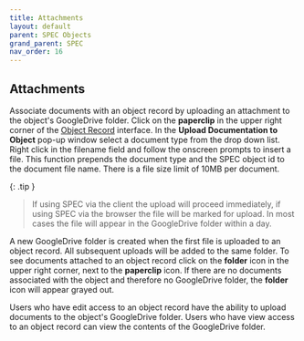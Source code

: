 ```yaml
---
title: Attachments
layout: default
parent: SPEC Objects
grand_parent: SPEC
nav_order: 16
---
```


## Attachments
Associate documents with an object record by uploading an attachment to the object's GoogleDrive folder. Click on the **paperclip** in the upper right corner of the [Object Record](https://nypl.github.io/pres-docs/spec/specObjectsObjectRecord.html) interface. In the **Upload Documentation to Object** pop-up window select a document type from the drop down list. Right click in the filename field and follow the onscreen prompts to insert a file. This function prepends the document type and the SPEC object id to the document file name. There is a file size limit of 10MB per document. 

{: .tip }
> If using SPEC via the client the upload will proceed immediately, if using SPEC via the browser the file will be marked for upload. In most cases the file will appear in the GoogleDrive folder within a day. 

A new GoogleDrive folder is created when the first file is uploaded to an object record. All subsequent uploads will be added to the same folder. To see documents attached to an object record click on the **folder** icon in the upper right corner, next to the **paperclip** icon. If there are no documents associated with the object and therefore no GoogleDrive folder, the **folder** icon will appear grayed out.

Users who have edit access to an object record have the ability to upload documents to the object's GoogleDrive folder. Users who have view access to an object record can view the contents of the GoogleDrive folder. 

